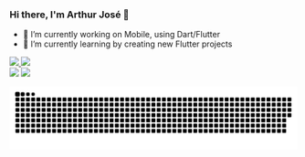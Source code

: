 ### Hi there, I'm Arthur José 👋

- 🔭 I’m currently working on Mobile, using Dart/Flutter
- 🌱 I’m currently learning by creating new Flutter projects
<div>
  <a href="https://github.com/seu-usuário-aqui">
  <img height="180em" src="https://github-readme-stats.vercel.app/api/top-langs/?username=Arthurlima544&layout=compact&langs_count=7&theme=dracula"/>
  <img height="180em" src="https://github-readme-stats.vercel.app/api?username=Arthurlima544&show_icons=true&theme=dracula&include_all_commits=true&count_private=true"/>
</div>
  
<div> 
  <a href="https://www.linkedin.com/in/arthur-jos%C3%A9-2861731b5/" target="_blank"><img src="https://img.shields.io/badge/-LinkedIn-%230077B5?style=for-the-badge&logo=linkedin&logoColor=white" target="_blank"></a> 
  <a href = "mailto:arthurlima544@gmail.com"><img src="https://img.shields.io/badge/Gmail-D14836?style=for-the-badge&logo=gmail&logoColor=white" target="_blank"></a>
</div>

![Snake animation](https://github.com/Arthurlima544/Arthurlima544/blob/output/github-contribution-grid-snake.svg)
